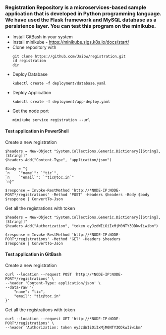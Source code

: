 ### Registration Repository is a microservices-based sample application that is developed in Python programming language. We have used the Flask framework and MySQL database as a persistence layer. You can test this program on the minikube. 

- Install GitBash in your system
- Install minikube - https://minikube.sigs.k8s.io/docs/start/
- Clone repository with 
  ```
  git clone https://github.com/Jaibw/registration.git
  cd registration
  dir
  ```
- Deploy Database 
  ```
  kubectl create -f deployment/database.yaml 
  ```
- Deploy Application 
  ```
  kubectl create -f deployment/app-deploy.yaml 
  ```
- Get the node port 
  ```
  minikube service registration --url 
  ```
  
#### Test application in PowerShell 
Create a new registration 
```
$headers = New-Object "System.Collections.Generic.Dictionary[[String],[String]]"
$headers.Add("Content-Type", "application/json")

$body = "{
`n    `"name`": `"tic`",
`n    `"email`": `"tic@toc.in`"
`n}"

$response = Invoke-RestMethod 'http://*NODE-IP:NODE-PORT*/registrations' -Method 'POST' -Headers $headers -Body $body
$response | ConvertTo-Json

```
Get all the registrations with token
```
$headers = New-Object "System.Collections.Generic.Dictionary[[String],[String]]"
$headers.Add("Authorization", "token eyJzdWIiOiIxMjM0NTY3ODkwIiwibm")

$response = Invoke-RestMethod 'http://*NODE-IP:NODE-PORT*/registrations' -Method 'GET' -Headers $headers
$response | ConvertTo-Json
```


#### Test application in GitBash  
Create a new registration 
```
curl --location --request POST 'http://*NODE-IP:NODE-PORT*/registrations' \
--header 'Content-Type: application/json' \
--data-raw '{
    "name": "tic",
    "email": "tic@toc.in"
}'

```
Get all the registrations with token
```
curl --location --request GET 'http://*NODE-IP:NODE-PORT*/registrations' \
--header 'Authorization: token eyJzdWIiOiIxMjM0NTY3ODkwIiwibm'
```



